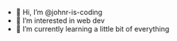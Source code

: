 - 👋 Hi, I’m @johnr-is-coding
- 👀 I’m interested in web dev
- 🌱 I’m currently learning a little bit of everything

<!---
johnr-is-coding/johnr-is-coding is a ✨ special ✨ repository because its `README.md` (this file) appears on your GitHub profile.
You can click the Preview link to take a look at your changes.
--->
